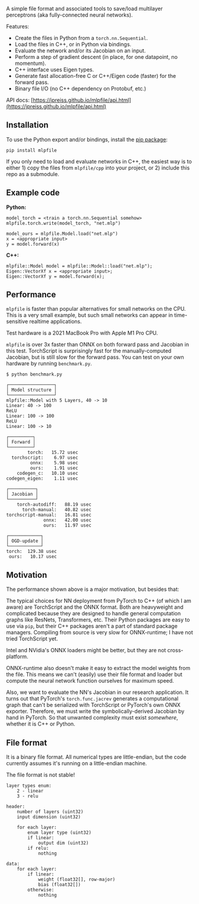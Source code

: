 A simple file format and associated tools to save/load multilayer perceptrons
(aka fully-connected neural networks).

Features:
- Create the files in Python from a `torch.nn.Sequential`.
- Load the files in C++, or in Python via bindings.
- Evaluate the network and/or its Jacobian on an input.
- Perform a step of gradient descent (in place, for one datapoint, no momentum).
- C++ interface uses Eigen types.
- Generate fast allocation-free C or C++/Eigen code (faster) for the forward pass.
- Binary file I/O (no C++ dependency on Protobuf, etc.)

API docs: [https://jpreiss.github.io/mlpfile/api.html](https://jpreiss.github.io/mlpfile/api.html)

Installation
------------

To use the Python export and/or bindings, install the
[pip package](https://jpreiss.github.io/mlpfile/overview.html):

```pip install mlpfile```

If you only need to load and evaluate networks in C++, the easiest way is to
either 1) copy the files from `mlpfile/cpp` into your project, or 2) include
this repo as a submodule.


Example code
------------

**Python:**

```
model_torch = <train a torch.nn.Sequential somehow>
mlpfile.torch.write(model_torch, "net.mlp")

model_ours = mlpfile.Model.load("net.mlp")
x = <appropriate input>
y = model.forward(x)
```

**C++:**

```
mlpfile::Model model = mlpfile::Model::load("net.mlp");
Eigen::VectorXf x = <appropriate input>;
Eigen::VectorXf y = model.forward(x);
```

Performance
-----------

`mlpfile` is faster than popular alternatives for small networks on the CPU.
This is a very small example, but such small networks can appear in
time-sensitive realtime applications.

Test hardware is a 2021 MacBook Pro with Apple M1 Pro CPU.

`mlpfile` is over 3x faster than ONNX on both forward pass and Jacobian in this
test. TorchScript is surprisingly fast for the manually-computed Jacobian, but
is still slow for the forward pass. You can test on your own hardware by
running `benchmark.py`.

```
$ python benchmark.py

┌─────────────────┐
│ Model structure │
└─────────────────┘
mlpfile::Model with 5 Layers, 40 -> 10
Linear: 40 -> 100
ReLU
Linear: 100 -> 100
ReLU
Linear: 100 -> 10

┌─────────┐
│ Forward │
└─────────┘
        torch:   15.72 usec
  torchscript:    6.97 usec
         onnx:    5.98 usec
         ours:    1.91 usec
    codegen_c:   10.10 usec
codegen_eigen:    1.11 usec

┌──────────┐
│ Jacobian │
└──────────┘
    torch-autodiff:   88.19 usec
      torch-manual:   40.82 usec
torchscript-manual:   16.81 usec
              onnx:   42.00 usec
              ours:   11.97 usec

┌────────────┐
│ OGD-update │
└────────────┘
torch:  129.38 usec
 ours:   10.17 usec
```

Motivation
----------

The performance shown above is a major motivation, but besides that:

The typical choices for NN deployment from PyTorch to C++ (of which I am aware)
are TorchScript and the ONNX format. Both are heavyweight and complicated
because they are designed to handle general computation graphs like ResNets,
Transformers, etc. Their Python packages are easy to use via `pip`, but their
C++ packages aren't a part of standard package managers. Compiling from source
is very slow for ONNX-runtime; I have not tried TorchScript yet.

Intel and NVidia's ONNX loaders might be better, but they are not cross-platform.

ONNX-runtime also doesn't make it easy to extract the model weights from the
file. This means we can't (easily) use their file format and loader but compute
the neural network function ourselves for maximum speed.

Also, we want to evaluate the NN's Jacobian in our research application. It
turns out that PyTorch's `torch.func.jacrev` generates a computational graph
that can't be serialized with TorchScript or PyTorch's own ONNX exporter.
Therefore, we must write the symbolically-derived Jacobian by hand in PyTorch.
So that unwanted complexity must exist *somewhere*, whether it is C++ or
Python.


File format
-----------

It is a binary file format. All numerical types are little-endian, but the code
currently assumes it's running on a little-endian machine.

The file format is not stable!

```text
layer types enum:
    2 - linear
    3 - relu

header:
    number of layers (uint32)
    input dimension (uint32)

    for each layer:
        enum layer type (uint32)
        if linear:
            output dim (uint32)
        if relu:
            nothing

data:
    for each layer:
        if linear:
            weight (float32[], row-major)
            bias (float32[])
        otherwise:
            nothing
```
